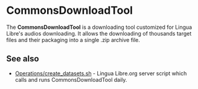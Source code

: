 # CommonsDownloadTool
The **CommonsDownloadTool** is a downloading tool customized for Lingua Libre's audios downloading. It allows the downloading of thousands target files and their packaging into a single .zip archive file. 

## See also
- [Operations/create_datasets.sh](https://github.com/lingua-libre/operations/blob/master/create_datasets.sh) - Lingua Libre.org server script which calls and runs CommonsDownloadTool daily.
